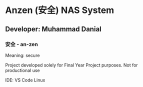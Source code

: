 # Anzen (安全) NAS System
## Developer: Muhammad Danial
### 安全 - an-zen
Meaning: secure

Project developed solely for Final Year Project purposes. Not for productional use

IDE: VS Code Linux
